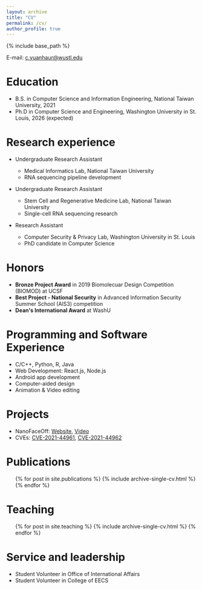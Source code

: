 ```yaml
---
layout: archive
title: "CV"
permalink: /cv/
author_profile: true
---
```


{% include base_path %}

E-mail: c.yuanhaur@wustl.edu

Education
======
* B.S. in Computer Science and Information Engineering, National Taiwan University, 2021
* Ph.D in Computer Science and Engineering, Washington University in St. Louis, 2026 (expected)

Research experience
======
* Undergraduate Research Assistant
  * Medical Informatics Lab, National Taiwan University 
  * RNA sequencing pipeline development

* Undergraduate Research Assistant
  * Stem Cell and Regenerative Medicine Lab, National Taiwan University
  * Single-cell RNA sequencing research

* Research Assistant
  * Computer Security & Privacy Lab, Washington University in St. Louis
  * PhD candidate in Computer Science

Honors
=====
* **Bronze Project Award** in 2019 Biomolecuar Design Competition (BIOMOD) at UCSF
* **Best Project - National Security** in Advanced Information Security Summer School (AIS3) competition
* **Dean's International Award** at WashU

Programming and Software Experience
======
* C/C++, Python, R, Java
* Web Development: React.js, Node.js
* Android app development
* Computer-aided design
* Animation & Video editing

Projects
=====
* NanoFaceOff: [Website](https://ntubiomod2019.wixsite.com/nanofaceoff), [Video](https://www.youtube.com/watch?v=kkJiLuLF1Cg)
* CVEs: [CVE-2021-44961](https://changoliver.github.io/posts/2022/01/CVE-2021-44961/), [CVE-2021-44962](https://changoliver.github.io/posts/2022/01/CVE-2021-44962/)

Publications
======
  <ul>{% for post in site.publications %}
    {% include archive-single-cv.html %}
  {% endfor %}</ul>
  
<!-- Talks
======
  <ul>{% for post in site.talks %}
    {% include archive-single-talk-cv.html %}
  {% endfor %}</ul> -->

Teaching
======
  <ul>{% for post in site.teaching %}
    {% include archive-single-cv.html %}
  {% endfor %}</ul>
  
Service and leadership
======
* Student Volunteer in Office of International Affairs
* Student Volunteer in College of EECS

